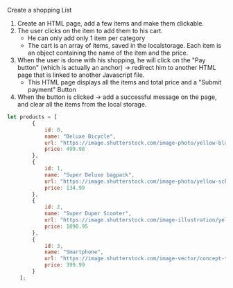 Create a shopping List

1. Create an HTML page, add a few items and make them clickable.
2. The user clicks on the item to add them to his cart.
	* He can only add only 1 item per category
	* The cart is an array of items, saved in the localstorage. Each item is an object containing the name of the item and the price.
3. When the user is done with his shopping, he will click on the "Pay button" (which is actually an anchor) -> redirect him to another HTML page that is linked to another Javascript file. 
	* This HTML page displays all the items and total price and a "Submit payment" Button
4. When the button is clicked -> add a successful message on the page, and clear all the items from the local storage.


```javascript
let products = [
        {
            id: 0,
            name: "Deluxe Bicycle",
            url: "https://image.shutterstock.com/image-photo/yellow-black-29er-mountainbike-thick-600w-1498702814.jpg",
            price: 499.98
        },
        {
            id: 1,
            name: "Super Deluxe bagpack",
            url: "https://image.shutterstock.com/image-photo/yellow-school-backpack-isolated-on-600w-534499549.jpg"
            price: 134.99
        },
        {
            id: 2,
            name: "Super Duper Scooter",
            url: "https://image.shutterstock.com/image-illustration/yellow-retro-vintage-scooter-isolated-600w-1421727647.jpg"
            price: 1090.95
        },
        {
            id: 3,
            name: "Smartphone",
            url: "https://image.shutterstock.com/image-vector/concept-touch-screen-smartphone-blank-600w-1433190200.jpg"
            price: 399.99
        }
    ];
```